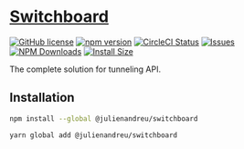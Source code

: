 # [Switchboard](https://github.com/julienandreu/switchboard)

[![GitHub license](https://img.shields.io/badge/license-MIT-blue.svg)](https://github.com/julienandreu/switchboard/blob/main/LICENSE) [![npm version](https://img.shields.io/npm/v/@julienandreu/switchboard.svg?style=flat)](https://www.npmjs.com/package/@julienandreu/switchboard) [![CircleCI Status](https://circleci.com/gh/julienandreu/switchboard.svg?style=shield&circle-token=:circle-token)](https://circleci.com/gh/julienandreu/switchboard) [![Issues](https://img.shields.io/github/issues/julienandreu/switchboard)](https://img.shields.io/github/issues/julienandreu/switchboard) [![NPM Downloads](https://img.shields.io/npm/dm/@julienandreu/switchboard.svg?style=flat)](https://npmcharts.com/compare/@julienandreu/switchboard?minimal=true) [![Install Size](https://packagephobia.now.sh/badge?p=@julienandreu/switchboard)](https://packagephobia.now.sh/result?p=@julienandreu/switchboard)

The complete solution for tunneling API.

## Installation

```bash
npm install --global @julienandreu/switchboard
```

```bash
yarn global add @julienandreu/switchboard
```

